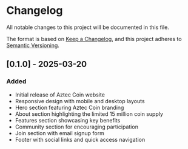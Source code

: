 # Changelog

All notable changes to this project will be documented in this file.

The format is based on [Keep a Changelog](https://keepachangelog.com/en/1.0.0/),
and this project adheres to [Semantic Versioning](https://semver.org/spec/v2.0.0.html).

## [0.1.0] - 2025-03-20

### Added
- Initial release of Aztec Coin website
- Responsive design with mobile and desktop layouts
- Hero section featuring Aztec Coin branding
- About section highlighting the limited 15 million coin supply
- Features section showcasing key benefits
- Community section for encouraging participation
- Join section with email signup form
- Footer with social links and quick access navigation 